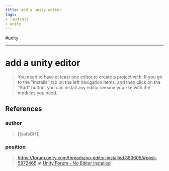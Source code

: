 ```yaml
---
title: add a unity editor
tags:
- ✨extract
- unity
---
```


#unity

---

# add a unity editor

> You need to have at least one editor to create a project with. If you go to the "Installs" tab on the left navigation items, and then click on the "Add" button, you can install any editor version you like with the modules you need.
## References

### author
> [[safaGH]]
### position
> https://forum.unity.com/threads/no-editor-installed.893605/#post-5872465 at [Unity Forum - No Editor Installed](/Bibliography/Unity%20Forum%20-%20No%20Editor%20Installed.md)
